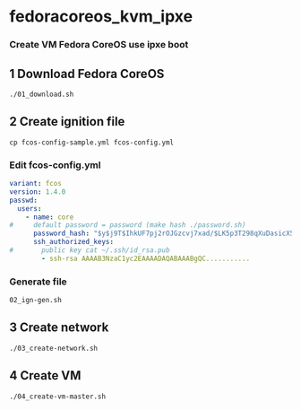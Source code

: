 # fedoracoreos_kvm_ipxe
### Create VM Fedora CoreOS use ipxe boot

## 1 Download Fedora CoreOS
```shell
./01_download.sh
```
## 2 Create ignition file
```shell
cp fcos-config-sample.yml fcos-config.yml
```
### Edit fcos-config.yml
```yaml
variant: fcos
version: 1.4.0
passwd:
  users:
    - name: core
#     default password = password (make hash ./password.sh)
      password_hash: "$y$j9T$IhkUF7pj2rOJGzcvj7xad/$LK5p3T298qXuDasicX5pv7an9agjQcBHLMIPXJgxhW0"
      ssh_authorized_keys:
#       public key cat ~/.ssh/id_rsa.pub
        - ssh-rsa AAAAB3NzaC1yc2EAAAADAQABAAABgQC...........
```
### Generate file 
```shell
02_ign-gen.sh
```
## 3 Create network
```shell
./03_create-network.sh
```

## 4 Create VM
```shell
./04_create-vm-master.sh
```

